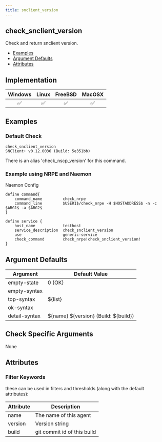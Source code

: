 ```yaml
---
title: snclient_version
---
```


## check_snclient_version

Check and return snclient version.

- [Examples](#examples)
- [Argument Defaults](#argument-defaults)
- [Attributes](#attributes)

## Implementation

| Windows            | Linux              | FreeBSD            | MacOSX             |
|:------------------:|:------------------:|:------------------:|:------------------:|
| :white_check_mark: | :white_check_mark: | :white_check_mark: | :white_check_mark: |

## Examples

### Default Check

    check_snclient_version
    SNClient+ v0.12.0036 (Build: 5e351bb)

There is an alias 'check_nscp_version' for this command.

### Example using NRPE and Naemon

Naemon Config

    define command{
        command_name         check_nrpe
        command_line         $USER1$/check_nrpe -H $HOSTADDRESS$ -n -c $ARG1$ -a $ARG2$
    }

    define service {
        host_name            testhost
        service_description  check_snclient_version
        use                  generic-service
        check_command        check_nrpe!check_snclient_version!
    }

## Argument Defaults

| Argument      | Default Value                           |
| ------------- | --------------------------------------- |
| empty-state   | 0 (OK)                                  |
| empty-syntax  |                                         |
| top-syntax    | \${list}                                |
| ok-syntax     |                                         |
| detail-syntax | \${name} \${version} (Build: \${build}) |

## Check Specific Arguments

None

## Attributes

### Filter Keywords

these can be used in filters and thresholds (along with the default attributes):

| Attribute | Description                 |
| --------- | --------------------------- |
| name      | The name of this agent      |
| version   | Version string              |
| build     | git commit id of this build |
